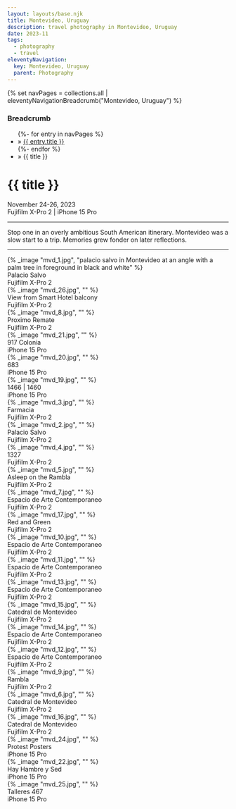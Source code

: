 ```yaml
---
layout: layouts/base.njk
title: Montevideo, Uruguay
description: travel photography in Montevideo, Uruguay
date: 2023-11
tags:
  - photography
  - travel
eleventyNavigation:
  key: Montevideo, Uruguay
  parent: Photography
---
```

{% set navPages = collections.all | eleventyNavigationBreadcrumb("Montevideo, Uruguay") %}
<div class="breadcrumb">
    <h3 class="visually-hidden">Breadcrumb</h3>
	<ul class="nav">
            {%- for entry in navPages %}
		<li class="nav-item"{% if entry.url == page.url %} class="active-breadcrumb"{% endif %}> » <a href="{{ entry.url }}">{{ entry.title }}</a></li>
  	    	{%- endfor %}
	    <li class="nav-item"><active-breadcrumb>» {{ title }}</active-breadcrumb></li>
	</ul>
</div>
<div class="container">
	<div class="row"></div>
	<div class="row">
		<div class="col">
			<h1>{{ title }}</h1>
			<figcaption>November 24-26, 2023</br>Fujifilm X-Pro 2 | iPhone 15 Pro</figcaption>
			</ul>
			<hr>
			<p>Stop one in an overly ambitious South American itinerary. Montevideo was a slow start to a trip. Memories grew fonder on later reflections.</p>
			<hr>
		</div>
		<div class="col-1 col-1-md col-1-lg"></div>
		   <div class="col">
			{% _image "mvd_1.jpg", "palacio salvo in Montevideo at an angle with a palm tree in foreground in black and white" %}
			<figcaption>Palacio Salvo</br>Fujifilm X-Pro 2</figcaption>
		</div>
		<div class="col-1 col-1-md col-1-lg"></div>
	</div>
	<div class="row">
		<div class="col-1 col-1-md col-1-lg"></div>
		<div class="col">
			{% _image "mvd_26.jpg", "" %}
			<figcaption>View from Smart Hotel balcony</br>Fujifilm X-Pro 2</figcaption>						
		</div>
		<div class="col-1 col-1-md col-1-lg"></div>
	</div>
	<div class="row">
		<div class="col-1 col-1-md col-1-lg"></div>
		<div class="col">
			{% _image "mvd_8.jpg", "" %}
			<figcaption>Proximo Remate</br>Fujifilm X-Pro 2</figcaption>						
		</div>
		<div class="col">
			{% _image "mvd_21.jpg", "" %}
			<figcaption>917 Colonia</br>iPhone 15 Pro</figcaption>						
		</div>
		<div class="col">
			{% _image "mvd_20.jpg", "" %}
			<figcaption>683</br>iPhone 15 Pro</figcaption>						
		</div>
		<div class="col-1 col-1-md col-1-lg"></div>
	</div>
	<div class="row">
		<div class="col-1 col-1-md col-1-lg"></div>
		<div class="col">
			{% _image "mvd_19.jpg", "" %}
			<figcaption>1466 | 1460</br>iPhone 15 Pro</figcaption>						
		</div>
		<div class="col">
			{% _image "mvd_3.jpg", "" %}
			<figcaption>Farmacia</br> Fujifilm X-Pro 2</figcaption>						
		</div>
		<div class="col-1 col-1-md col-1-lg"></div>
	</div>
	<div class="row">
		<div class="col-1 col-1-md col-1-lg"></div>
		<div class="col">
			{% _image "mvd_2.jpg", "" %}
			<figcaption>Palacio Salvo</br>Fujifilm X-Pro 2</figcaption>						
		</div>
		<div class="col">
			{% _image "mvd_4.jpg", "" %}
			<figcaption>1327</br>Fujifilm X-Pro 2</figcaption>						
		</div>
		<div class="col">
			{% _image "mvd_5.jpg", "" %}
			<figcaption>Asleep on the Rambla</br>Fujifilm X-Pro 2</figcaption>						
		</div>
		<div class="col-1 col-1-md col-1-lg"></div>
	</div>
	<div class="row">
		<div class="col-1 col-1-md col-1-lg"></div>
		<div class="col">
			{% _image "mvd_7.jpg", "" %}
			<figcaption>Espacio de Arte Contemporaneo</br>Fujifilm X-Pro 2</figcaption>						
		</div>
		<div class="col">
			{% _image "mvd_17.jpg", "" %}
			<figcaption>Red and Green</br>Fujifilm X-Pro 2</figcaption>						
		</div>
		<div class="col-1 col-1-md col-1-lg"></div>
	</div>
	<div class="row">
		<div class="col-1 col-1-md col-1-lg"></div>
		<div class="col">
			{% _image "mvd_10.jpg", "" %}
			<figcaption>Espacio de Arte Contemporaneo</br>Fujifilm X-Pro 2</figcaption>			
		</div>
		<div class="col-1 col-1-md col-1-lg"></div>
	</div>
	<div class="row">
		<div class="col-1 col-1-md col-1-lg"></div>
		<div class="col">
			{% _image "mvd_11.jpg", "" %}
			<figcaption>Espacio de Arte Contemporaneo</br>Fujifilm X-Pro 2</figcaption>
		</div>
		<div class="col">
			{% _image "mvd_13.jpg", "" %}
			<figcaption>Espacio de Arte Contemporaneo</br>Fujifilm X-Pro 2</figcaption>			
		</div>
		<div class="col-1 col-1-md col-1-lg"></div>
	</div>
	<div class="row">
		<div class="col-1 col-1-md col-1-lg"></div>
		<div class="col">
			{% _image "mvd_15.jpg", "" %}
			<figcaption>Catedral de Montevideo</br>Fujifilm X-Pro 2</figcaption>			
		</div>
		<div class="col-1 col-1-md col-1-lg"></div>
	</div>
	<div class="row">
		<div class="col-1 col-1-md col-1-lg"></div>
		<div class="col">
			{% _image "mvd_14.jpg", "" %}
			<figcaption>Espacio de Arte Contemporaneo</br>Fujifilm X-Pro 2</figcaption>
		</div>
		<div class="col">
			{% _image "mvd_12.jpg", "" %}
			<figcaption>Espacio de Arte Contemporaneo</br>Fujifilm X-Pro 2</figcaption>			
		</div>
		<div class="col-1 col-1-md col-1-lg"></div>
	</div>
	<div class="row">
		<div class="col-1 col-1-md col-1-lg"></div>
		<div class="col">
			{% _image "mvd_9.jpg", "" %}
			<figcaption>Rambla</br> Fujifilm X-Pro 2</figcaption>			
		</div>
		<div class="col-1 col-1-md col-1-lg"></div>
	</div>
	<div class="row">
		<div class="col-1 col-1-md col-1-lg"></div>
		<div class="col">
			{% _image "mvd_6.jpg", "" %}
			<figcaption>Catedral de Montevideo</br>Fujifilm X-Pro 2</figcaption>			
		</div>
		<div class="col">
			{% _image "mvd_16.jpg", "" %}
			<figcaption>Catedral de Montevideo</br>Fujifilm X-Pro 2</figcaption>						
		</div>
		<div class="col-1 col-1-md col-1-lg"></div>
	</div>
	<div class="row">
		<div class="col-1 col-1-md col-1-lg"></div>
		<div class="col">
			{% _image "mvd_24.jpg", "" %}
			<figcaption>Protest Posters</br>iPhone 15 Pro</figcaption>			
		</div>
		<div class="col">
			{% _image "mvd_22.jpg", "" %}
			<figcaption>Hay Hambre y Sed</br>iPhone 15 Pro</figcaption>	
		</div>
		<div class="col">
			{% _image "mvd_25.jpg", "" %}
			<figcaption>Talleres 467</br>iPhone 15 Pro</figcaption>						
		</div>
		<div class="col-1 col-1-md col-1-lg"></div>
	</div>
</div>